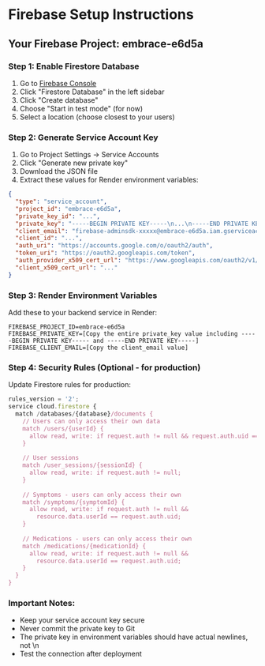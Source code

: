 # Firebase Setup Instructions

## Your Firebase Project: embrace-e6d5a

### Step 1: Enable Firestore Database
1. Go to [Firebase Console](https://console.firebase.google.com/project/embrace-e6d5a)
2. Click "Firestore Database" in the left sidebar
3. Click "Create database"
4. Choose "Start in test mode" (for now)
5. Select a location (choose closest to your users)

### Step 2: Generate Service Account Key
1. Go to Project Settings → Service Accounts
2. Click "Generate new private key"
3. Download the JSON file
4. Extract these values for Render environment variables:

```json
{
  "type": "service_account",
  "project_id": "embrace-e6d5a",
  "private_key_id": "...",
  "private_key": "-----BEGIN PRIVATE KEY-----\n...\n-----END PRIVATE KEY-----\n",
  "client_email": "firebase-adminsdk-xxxxx@embrace-e6d5a.iam.gserviceaccount.com",
  "client_id": "...",
  "auth_uri": "https://accounts.google.com/o/oauth2/auth",
  "token_uri": "https://oauth2.googleapis.com/token",
  "auth_provider_x509_cert_url": "https://www.googleapis.com/oauth2/v1/certs",
  "client_x509_cert_url": "..."
}
```

### Step 3: Render Environment Variables
Add these to your backend service in Render:

```
FIREBASE_PROJECT_ID=embrace-e6d5a
FIREBASE_PRIVATE_KEY=[Copy the entire private_key value including -----BEGIN PRIVATE KEY----- and -----END PRIVATE KEY-----]
FIREBASE_CLIENT_EMAIL=[Copy the client_email value]
```

### Step 4: Security Rules (Optional - for production)
Update Firestore rules for production:

```javascript
rules_version = '2';
service cloud.firestore {
  match /databases/{database}/documents {
    // Users can only access their own data
    match /users/{userId} {
      allow read, write: if request.auth != null && request.auth.uid == userId;
    }
    
    // User sessions
    match /user_sessions/{sessionId} {
      allow read, write: if request.auth != null;
    }
    
    // Symptoms - users can only access their own
    match /symptoms/{symptomId} {
      allow read, write: if request.auth != null && 
        resource.data.userId == request.auth.uid;
    }
    
    // Medications - users can only access their own
    match /medications/{medicationId} {
      allow read, write: if request.auth != null && 
        resource.data.userId == request.auth.uid;
    }
  }
}
```

### Important Notes:
- Keep your service account key secure
- Never commit the private key to Git
- The private key in environment variables should have actual newlines, not \n
- Test the connection after deployment
